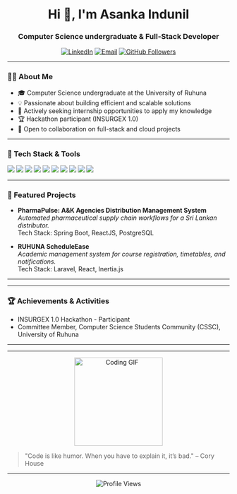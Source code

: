 <!-- Profile Header -->


<h1 align="center">Hi 👋, I'm Asanka Indunil</h1>
<h3 align="center">Computer Science undergraduate & Full-Stack Developer</h3>

<p align="center">
  <a href="https://www.linkedin.com/in/asanka-indunil-lb4501347/"><img src="https://img.shields.io/badge/LinkedIn-blue?style=for-the-badge&logo=linkedin" alt="LinkedIn" /></a>
  <a href="mailto:your.email@example.com"><img src="https://img.shields.io/badge/Email-red?style=for-the-badge&logo=gmail" alt="Email" /></a>
  <a href="https://github.com/asanka0822"><img src="https://img.shields.io/github/followers/asanka0822?style=social" alt="GitHub Followers" /></a>
</p>

---

### 🧑‍💻 About Me

- 🎓 Computer Science undergraduate at the University of Ruhuna
- 💡 Passionate about building efficient and scalable solutions
- 🔎 Actively seeking internship opportunities to apply my knowledge
- 🏆 Hackathon participant (INSURGEX 1.0)
- 🤝 Open to collaboration on full-stack and cloud projects

---

### 🚀 Tech Stack & Tools

<p align="left">
  <img src="https://img.shields.io/badge/Java-ED8B00?style=for-the-badge&logo=java&logoColor=white" />
  <img src="https://img.shields.io/badge/JavaScript-F7DF1E?style=for-the-badge&logo=javascript&logoColor=black" />
  <img src="https://img.shields.io/badge/PHP-777BB4?style=for-the-badge&logo=php&logoColor=white" />
  <img src="https://img.shields.io/badge/SQL-4479A1?style=for-the-badge&logo=postgresql&logoColor=white" />
  <img src="https://img.shields.io/badge/Spring_Boot-6DB33F?style=for-the-badge&logo=spring-boot&logoColor=white" />
  <img src="https://img.shields.io/badge/React-61DAFB?style=for-the-badge&logo=react&logoColor=black" />
  <img src="https://img.shields.io/badge/Laravel-FF2D20?style=for-the-badge&logo=laravel&logoColor=white" />
  <img src="https://img.shields.io/badge/PostgreSQL-336791?style=for-the-badge&logo=postgresql&logoColor=white" />
  <img src="https://img.shields.io/badge/Docker-2496ED?style=for-the-badge&logo=docker&logoColor=white" />
  <img src="https://img.shields.io/badge/GitHub-181717?style=for-the-badge&logo=github&logoColor=white" />
</p>

---

### 🌟 Featured Projects

- **PharmaPulse: A&K Agencies Distribution Management System**  
  *Automated pharmaceutical supply chain workflows for a Sri Lankan distributor.*  
  Tech Stack: Spring Boot, ReactJS, PostgreSQL

- **RUHUNA ScheduleEase**  
  *Academic management system for course registration, timetables, and notifications.*  
  Tech Stack: Laravel, React, Inertia.js

---



---

### 🏆 Achievements & Activities

- INSURGEX 1.0 Hackathon - Participant
- Committee Member, Computer Science Students Community (CSSC), University of Ruhuna

---



---

<!-- Fun GIF or Quote -->
<p align="center">
  <img src="https://media.giphy.com/media/qgQUggAC3Pfv687qPC/giphy.gif" width="200" alt="Coding GIF" />
</p>

> "Code is like humor. When you have to explain it, it’s bad." – Cory House

---

<!-- Visitor Badge -->
<p align="center">
  <img src="https://komarev.com/ghpvc/?username=asanka0822&style=flat-square" alt="Profile Views" />
</p>
